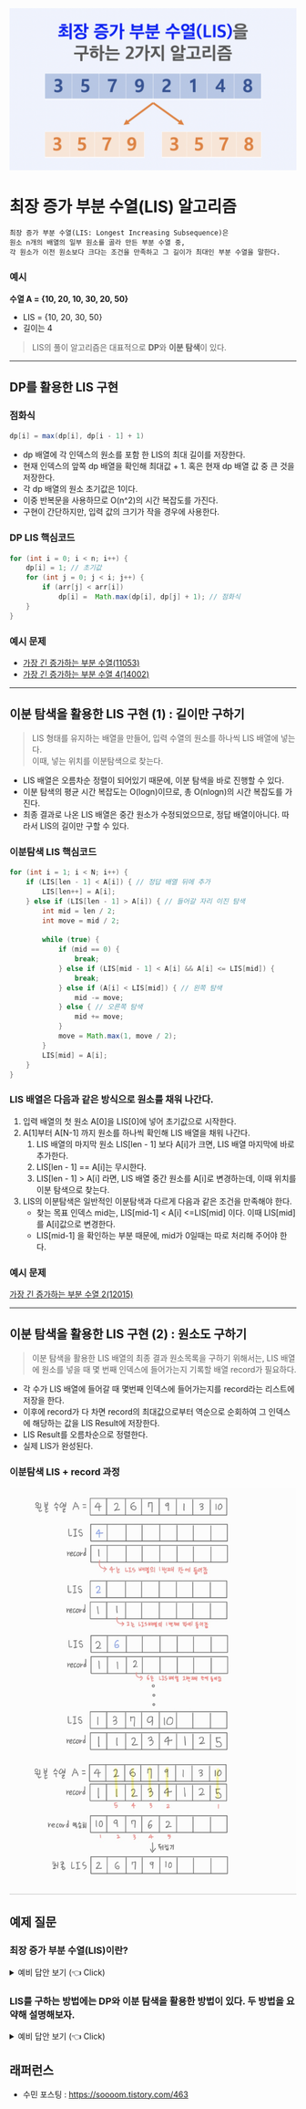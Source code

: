 ![img_1.png](/img/최장%20증가%20부분%20수열/img_1.png)
# 최장 증가 부분 수열(LIS) 알고리즘

    최장 증가 부분 수열(LIS: Longest Increasing Subsequence)은
    원소 n개의 배열의 일부 원소를 골라 만든 부분 수열 중, 
    각 원소가 이전 원소보다 크다는 조건을 만족하고 그 길이가 최대인 부분 수열을 말한다.

###  예시
**수열 A = {10, 20, 10, 30, 20, 50}**
- LIS = {10, 20, 30, 50}
- 길이는 4

> LIS의 풀이 알고리즘은 대표적으로 **DP**와 **이분 탐색**이 있다.  


---

## DP를 활용한 LIS 구현
### 점화식
```java
dp[i] = max(dp[i], dp[i - 1] + 1)
```
 - dp 배열에 각 인덱스의 원소를 포함 한 LIS의 최대 길이를 저장한다.
 - 현재 인덱스의 앞쪽 dp 배열을 확인해 최대값 + 1. 혹은 현재 dp 배열 값 중 큰 것을 저장한다.
 - 각 dp 배열의 원소 초기값은 1이다.
 - 이중 반복문을 사용하므로 O(n^2)의 시간 복잡도를 가진다.
 - 구현이 간단하지만, 입력 값의 크기가 작을 경우에 사용한다.


### DP LIS 핵심코드
```java
for (int i = 0; i < n; i++) {
    dp[i] = 1; // 초기값
    for (int j = 0; j < i; j++) {
        if (arr[j] < arr[i])
            dp[i] =  Math.max(dp[i], dp[j] + 1); // 점화식
    }
}
```

### 예시 문제
- [가장 긴 증가하는 부분 수열(11053)](https://www.acmicpc.net/problem/11053)
- [가장 긴 증가하는 부분 수열 4(14002)](https://www.acmicpc.net/problem/14002)

---

## 이분 탐색을 활용한 LIS 구현 (1) : 길이만 구하기
> LIS 형태를 유지하는 배열을 만들어, 입력 수열의 원소를 하나씩 LIS 배열에 넣는다.  
> 이때, 넣는 위치를 이분탐색으로 찾는다.
- LIS 배열은 오름차순 정렬이 되어있기 때문에, 이분 탐색을 바로 진행할 수 있다.
- 이분 탐색의 평균 시간 복잡도는 O(logn)이므로, 총 O(nlogn)의 시간 복잡도를 가진다.
- 최종 결과로 나온 LIS 배열은 중간 원소가 수정되었으므로, 정답 배열이아니다. 따라서 LIS의 길이만 구할 수 있다.

### 이분탐색 LIS 핵심코드
```java
for (int i = 1; i < N; i++) {
    if (LIS[len - 1] < A[i]) { // 정답 배열 뒤에 추가
        LIS[len++] = A[i];
    } else if (LIS[len - 1] > A[i]) { // 들어갈 자리 이진 탐색
        int mid = len / 2;
        int move = mid / 2;

        while (true) {
            if (mid == 0) {
                break;
            } else if (LIS[mid - 1] < A[i] && A[i] <= LIS[mid]) {
                break;
            } else if (A[i] < LIS[mid]) { // 왼쪽 탐색
                mid -= move;
            } else { // 오른쪽 탐색
                mid += move;
            }
            move = Math.max(1, move / 2);
        }
        LIS[mid] = A[i];
    }
}
```
### LIS 배열은 다음과 같은 방식으로 원소를 채워 나간다.
1. 입력 배열의 첫 원소 A[0]을 LIS[0]에 넣어 초기값으로 시작한다.
2. A[1]부터 A[N-1] 까지 원소를 하나씩 확인해 LIS 배열을 채워 나간다.
   1. LIS 배열의 마지막 원소 LIS[len - 1] 보다 A[i]가 크면, LIS 배열 마지막에 바로 추가한다.
   2. LIS[len - 1] == A[i]는 무시한다.
   3. LIS[len - 1] > A[i] 라면, LIS 배열 중간 원소를 A[i]로 변경하는데, 이때 위치를 이분 탐색으로 찾는다.
3. LIS의 이분탐색은 일반적인 이분탐색과 다르게 다음과 같은 조건을 만족해야 한다.
   - 찾는 목표 인덱스 mid는, LIS[mid-1] < A[i] <=LIS[mid] 이다. 이때 LIS[mid]를 A[i]값으로 변경한다.
   - LIS[mid-1] 을 확인하는 부분 때문에, mid가 0일때는 따로 처리해 주어야 한다.

### 예시 문제
[가장 긴 증가하는 부분 수열 2(12015)](https://www.acmicpc.net/problem/12015)

---

## 이분 탐색을 활용한 LIS 구현 (2) : 원소도 구하기
 > 이분 탐색을 활용한 LIS 배열의 최종 결과 원소목록을 구하기 위해서는, LIS 배열에 원소를 넣을 때 몇 번째 인덱스에 들어가는지 기록할 배열 record가 필요하다.
- 각 수가 LIS 배열에 들어갈 때 몇번째 인덱스에 들어가는지를 record라는 리스트에 저장을 한다.
- 이후에 record가 다 차면 record의 최대값으로부터 역순으로 순회하여 그 인덱스에 해당하는 값을 LIS Result에 저장한다.
- LIS Result를 오름차순으로 정렬한다.
- 실제 LIS가 완성된다.

### 이분탐색 LIS + record 과정
![img.png](/img/최장%20증가%20부분%20수열/img.png)

## 예제 질문
### 최장 증가 부분 수열(LIS)이란?

<details>
   <summary> 예비 답안 보기 (👈 Click)</summary>
<br />

최장 증가 부분 수열(LIS: Longest Increasing Subsequence)은 주어진 수열에서 일부 원소를 선택해, 각 원소가 이전 원소보다 큰 수열 중에서 가장 긴 길이를 가진 부분 수열을 말한다. 예를 들어, 수열 A = {10, 20, 10, 30, 20, 50}일 때, LIS는 {10, 20, 30, 50}이며, 길이는 4이다.

</details>

### LIS를 구하는 방법에는 DP와 이분 탐색을 활용한 방법이 있다. 두 방법을 요약해 설명해보자.

<details>
   <summary> 예비 답안 보기 (👈 Click)</summary>
<br />

1. **DP를 이용한 방법**:
   - DP 배열을 사용해 각 인덱스에서의 최장 증가 부분 수열의 길이를 저장한다.
   - 현재 위치까지의 최대 길이를 계산하기 위해, 앞의 모든 원소와 비교하며 이전 값의 최대 길이에 1을 더해갱신한다.
   - 시간 복잡도는 O(n^2)으로, 구현이 간단하지만 큰 입력에서는 비효율적이다.

2. **이분 탐색을 이용한 방법**:
   - LIS 배열을 유지하면서, 각 수를 이분 탐색으로 적절한 위치에 삽입해 길이를 구한다.
   - 이분 탐색 덕분에 시간 복잡도가 O(n log n)으로 줄어들어, 더 큰 입력에서도 효율적으로 사용할 수 있다.
   - 단, 최종적으로 LIS 배열에 남아 있는 원소들은 실제 부분 수열이 아니며, LIS의 길이만 구할 수 있다.

</details>



## 래퍼런스
- 수민 포스팅 : https://soooom.tistory.com/463